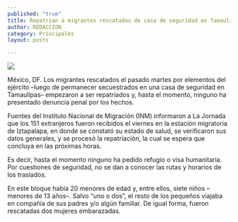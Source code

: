 ```yaml
---
published: "true"
title: Repatrian a migrantes rescatados de casa de seguridad en Tamaulipas
author: REDACCION
category: Principales
layout: posts

---
```


![](http://i.imgur.com/IxRkZIFm.jpg)

México, DF. Los migrantes rescatados el pasado martes por elementos del ejército –luego de permanecer secuestrados en una casa de seguridad en Tamaulipas– empezaron a ser repatriados y, hasta el momento, ninguno ha presentado denuncia penal por los hechos.

Fuentes del Instituto Nacional de Migración (INM) informaron a La Jornada que los 151 extranjeros fueron recibidos el viernes en la estación migratoria de Iztapalapa, en donde se constató su estado de salud, se verificaron sus datos generales, y se procesó la repatriación, la cual se espera que concluya en las próximas horas.

Es decir, hasta el momento ninguno ha pedido refugio o visa humanitaria. Por cuestiones de seguridad, no se dan a conocer las rutas y horarios de los traslados.

En este bloque había 20 menores de edad y, entre ellos, siete niños –menores de 13 años–. Salvo “uno o dos”, el resto de los pequeños viajaba en compañía de sus padres y/o algún familiar. De igual forma, fueron rescatadas dos mujeres embarazadas.
